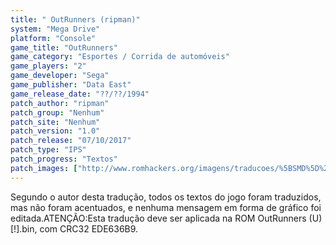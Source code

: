 ```yaml
---
title: " OutRunners (ripman)"
system: "Mega Drive"
platform: "Console"
game_title: "OutRunners"
game_category: "Esportes / Corrida de automóveis"
game_players: "2"
game_developer: "Sega"
game_publisher: "Data East"
game_release_date: "??/??/1994"
patch_author: "ripman"
patch_group: "Nenhum"
patch_site: "Nenhum"
patch_version: "1.0"
patch_release: "07/10/2017"
patch_type: "IPS"
patch_progress: "Textos"
patch_images: ["http://www.romhackers.org/imagens/traducoes/%5BSMD%5D%20OutRunners%20-%20ripman%20-%201.png","http://www.romhackers.org/imagens/traducoes/%5BSMD%5D%20OutRunners%20-%20ripman%20-%202.png","http://www.romhackers.org/imagens/traducoes/%5BSMD%5D%20OutRunners%20-%20ripman%20-%203.png"]
---
```

Segundo o autor desta tradução, todos os textos do jogo foram traduzidos, mas não foram acentuados, e nenhuma mensagem em forma de gráfico foi editada.ATENÇÃO:Esta tradução deve ser aplicada na ROM OutRunners (U) [!].bin, com CRC32 EDE636B9.